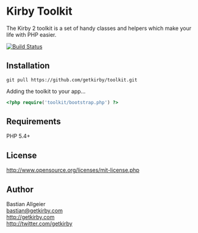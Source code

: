 # Kirby Toolkit

The Kirby 2 toolkit is a set of handy classes and helpers which make your life with PHP easier.

[![Build Status](https://travis-ci.org/getkirby/toolkit.svg?branch=master)](https://travis-ci.org/getkirby/toolkit)

## Installation

````
git pull https://github.com/getkirby/toolkit.git
````

Adding the toolkit to your app…

```php
<?php require('toolkit/bootstrap.php') ?>
```

## Requirements

PHP 5.4+

## License 

<http://www.opensource.org/licenses/mit-license.php>

## Author

Bastian Allgeier   
<bastian@getkirby.com>  
<http://getkirby.com>  
<http://twitter.com/getkirby>
